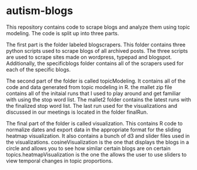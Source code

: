 # autism-blogs

This repository contains code to scrape blogs and analyze them using topic modeling.
The code is split up into three parts.

The first part is the folder labeled blogscrapers. This folder contains three python scripts
used to scrape blogs of all archived posts. The three scripts are used to scrape sites made on
wordpress, typepad and blogspot. Additionally, the specificblogs folder contains all of the scrapers used for each of the specific blogs.

The second part of the folder is called topicModeling. It contains all of the code and data generated from topic modeling in R. the mallet zip file contains all of the initaial runs that I used to play around and get familiar with using the stop word list. The mallet2 folder contains the latest runs with the finalized stop word list. The last run used for the visualizations and discussed in our meetings is located in the folder finalRun.

The final part of the folder is called visualization. This contains R code to normalize dates and export data in the appropriate format for the sliding heatmap visualization. It also contains a bunch of d3 and slider files used in the visualizations. cosineVisualization is the one that displays the blogs in a circle and allows you to see how similar certain blogs are on certain topics.heatmapVisualization is the one the allows the user to use sliders to view temporal changes in topic proportions. 